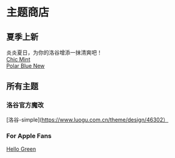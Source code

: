 # 主题商店
## 夏季上新
炎炎夏日，为你的洛谷增添一抹清爽吧！  
[Chic Mint](https://www.luogu.com.cn/theme/design/46269)  
[Polar Blue New](https://www.luogu.com.cn/theme/design/44482)  

## 所有主题
### 洛谷官方魔改
[洛谷-simple](https://www.luogu.com.cn/theme/design/46302）  
### For Apple Fans
[Hello Green](https://www.luogu.com.cn/theme/design/44529)

